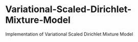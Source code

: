 # Variational-Scaled-Dirichlet-Mixture-Model
Implementation of Variational Scaled Dirichlet Mixture Model
